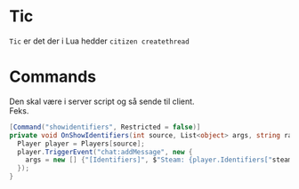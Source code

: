 ﻿# Tic
`Tic` er det der i Lua hedder `citizen createthread`
# Commands
Den skal være i server script og så sende til client.\
Feks.
```csharp
[Command("showidentifiers", Restricted = false)]
private void OnShowIdentifiers(int source, List<object> args, string raw) {
  Player player = Players[source];
  player.TriggerEvent("chat:addMessage", new {
    args = new [] {"[Identifiers]", $"Steam: {player.Identifiers["steam"]}"}
  });
}
```